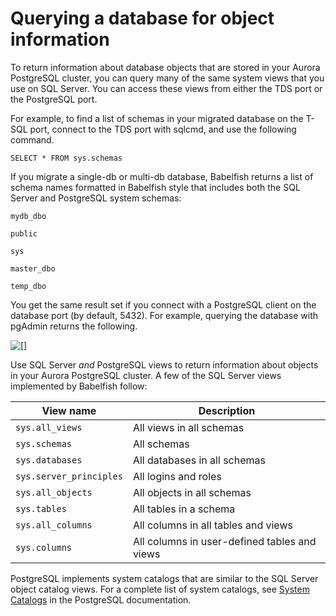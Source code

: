 # Querying a database for object information<a name="babelfish-query-database"></a>

To return information about database objects that are stored in your Aurora PostgreSQL cluster, you can query many of the same system views that you use on SQL Server\. You can access these views from either the TDS port or the PostgreSQL port\. 

For example, to find a list of schemas in your migrated database on the T\-SQL port, connect to the TDS port with sqlcmd, and use the following command\.

```
SELECT * FROM sys.schemas
```

If you migrate a single\-db or multi\-db database, Babelfish returns a list of schema names formatted in Babelfish style that includes both the SQL Server and PostgreSQL system schemas:

`mydb_dbo`

`public`

`sys`

`master_dbo`

`temp_dbo`

You get the same result set if you connect with a PostgreSQL client on the database port \(by default, 5432\)\. For example, querying the database with pgAdmin returns the following\.

![\[\]](http://docs.aws.amazon.com/AmazonRDS/latest/AuroraUserGuide/images/pgadmin_list_schemas.png)

Use SQL Server *and* PostgreSQL views to return information about objects in your Aurora PostgreSQL cluster\. A few of the SQL Server views implemented by Babelfish follow:


| View name | Description | 
| --- | --- | 
| `sys.all_views` | All views in all schemas | 
| `sys.schemas` | All schemas | 
| `sys.databases` | All databases in all schemas | 
| `sys.server_principles` | All logins and roles | 
| `sys.all_objects` | All objects in all schemas | 
| `sys.tables` | All tables in a schema | 
| `sys.all_columns` | All columns in all tables and views | 
| `sys.columns` | All columns in user\-defined tables and views | 

PostgreSQL implements system catalogs that are similar to the SQL Server object catalog views\. For a complete list of system catalogs, see [System Catalogs](https://www.postgresql.org/docs/current/catalogs.html) in the PostgreSQL documentation\.